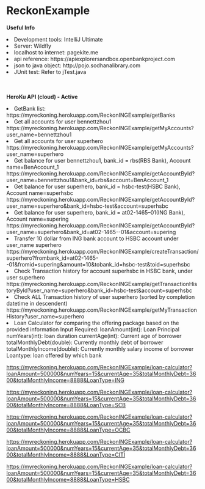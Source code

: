 # ReckonExample

<b>Useful Info</b>

<li>Development tools: IntelliJ Ultimate</li>

<li>Server: Wildfly</li>

<li>localhost to internet: pagekite.me</li>

<li>api reference: https://apiexplorersandbox.openbankproject.com</li>

<li>json to java object: http://pojo.sodhanalibrary.com</li>

<li>JUnit test: Refer to jTest.java</li>



<br/>
<br/>

<b>HeroKu API (cloud) - Active</b>

<li>GetBank list:</li>
https://myreckoning.herokuapp.com/ReckonINGExample/getBanks

<li>Get all accounts for user bennettzhou1</li>
https://myreckoning.herokuapp.com/ReckonINGExample/getMyAccounts?user_name=bennettzhou1

<li>Get all accounts for user superhero</li>
https://myreckoning.herokuapp.com/ReckonINGExample/getMyAccounts?user_name=superhero

<li>Get balance for user bennettzhou1, bank_id = rbs(RBS Bank), Account name=BenAccount_1</li>
https://myreckoning.herokuapp.com/ReckonINGExample/getAccountById?user_name=bennettzhou1&bank_id=rbs&account=BenAccount_1

<li>Get balance for user superhero, bank_id = hsbc-test(HSBC Bank), Account name=superhsbc</li>
https://myreckoning.herokuapp.com/ReckonINGExample/getAccountById?user_name=superhero&bank_id=hsbc-test&account=superhsbc

<li>Get balance for user superhero, bank_id = at02-1465–01(ING Bank), Account name=supering</li>
https://myreckoning.herokuapp.com/ReckonINGExample/getAccountById?user_name=superhero&bank_id=at02-1465--01&account=supering


<li>Transfer 10 dollar from ING bank account to HSBC account under user_name superhero</li>
https://myreckoning.herokuapp.com/ReckonINGExample/createTransaction/superhero?frombank_id=at02-1465--01&fromid=supering&amount=10&tobank_id=hsbc-test&toid=superhsbc


<li>Check Transaction history for account superhsbc in HSBC bank, under user superhero</li>
https://myreckoning.herokuapp.com/ReckonINGExample/getTransactionHistoryById?user_name=superhero&bank_id=hsbc-test&account=superhsbc


<li>Check ALL Transaction history of user superhero (sorted by completion datetime in descendent)</li>
https://myreckoning.herokuapp.com/ReckonINGExample/getMyTransactionHistory?user_name=superhero

<li>Loan Calculator for comparing the offering package based on the provided information
Input Required:
loanAmount(int): Loan Principal
numYears(int): loan duration
currentAge(int): Current age of borrower
totalMonthlyDebt(double): Currently monthly debt of borrower
totalMonthlyIncome(double): Currently monthly salary income of borrower
Loantype: loan offered by which bank

https://myreckoning.herokuapp.com/ReckonINGExample/loan-calculator?loanAmount=500000&numYears=15&currentAge=35&totalMonthlyDebt=3600&totalMonthlyIncome=8888&LoanType=ING

https://myreckoning.herokuapp.com/ReckonINGExample/loan-calculator?loanAmount=500000&numYears=15&currentAge=35&totalMonthlyDebt=3600&totalMonthlyIncome=8888&LoanType=SCB

https://myreckoning.herokuapp.com/ReckonINGExample/loan-calculator?loanAmount=500000&numYears=15&currentAge=35&totalMonthlyDebt=3600&totalMonthlyIncome=8888&LoanType=OCBC

https://myreckoning.herokuapp.com/ReckonINGExample/loan-calculator?loanAmount=500000&numYears=15&currentAge=35&totalMonthlyDebt=3600&totalMonthlyIncome=8888&LoanType=CITI

https://myreckoning.herokuapp.com/ReckonINGExample/loan-calculator?loanAmount=500000&numYears=15&currentAge=35&totalMonthlyDebt=3600&totalMonthlyIncome=8888&LoanType=HSBC



